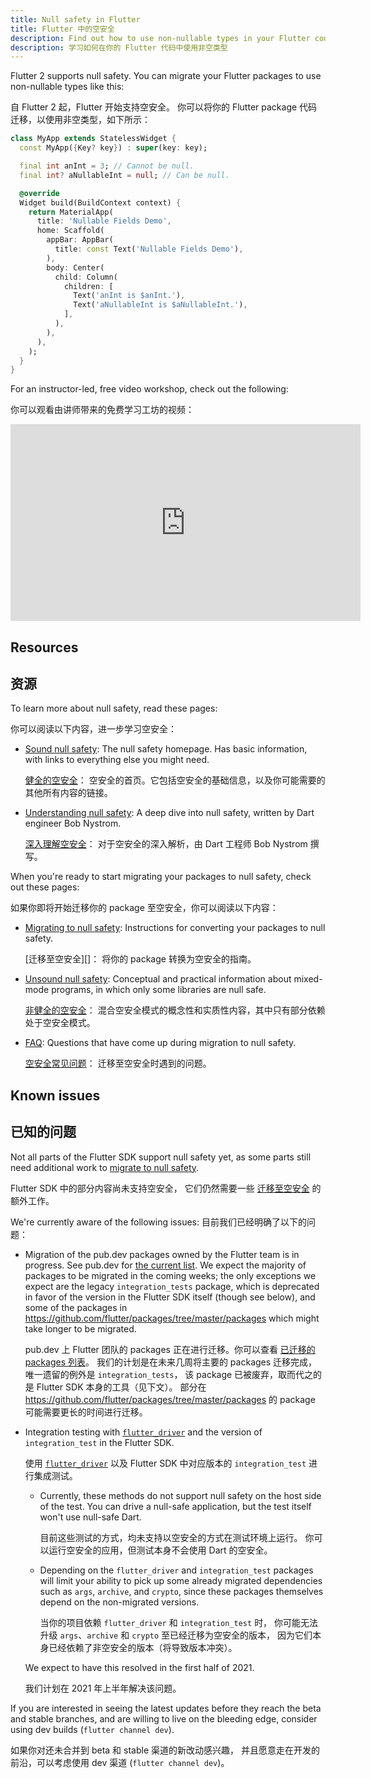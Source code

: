 ```yaml
---
title: Null safety in Flutter
title: Flutter 中的空安全
description: Find out how to use non-nullable types in your Flutter code.
description: 学习如何在你的 Flutter 代码中使用非空类型
---
```


Flutter 2 supports null safety.
You can migrate your Flutter packages to use non-nullable types like this:

自 Flutter 2 起，Flutter 开始支持空安全。
你可以将你的 Flutter package 代码迁移，以使用非空类型，如下所示：

<?code-excerpt "basics/lib/main.dart (MyApp)"?>
```dart
class MyApp extends StatelessWidget {
  const MyApp({Key? key}) : super(key: key);

  final int anInt = 3; // Cannot be null.
  final int? aNullableInt = null; // Can be null.

  @override
  Widget build(BuildContext context) {
    return MaterialApp(
      title: 'Nullable Fields Demo',
      home: Scaffold(
        appBar: AppBar(
          title: const Text('Nullable Fields Demo'),
        ),
        body: Center(
          child: Column(
            children: [
              Text('anInt is $anInt.'),
              Text('aNullableInt is $aNullableInt.'),
            ],
          ),
        ),
      ),
    );
  }
}
```

For an instructor-led, free video workshop, check out the
following:

你可以观看由讲师带来的免费学习工坊的视频：

<iframe width="560" height="315" src="https://player.bilibili.com/player.html?aid=888693780&bvid=BV1tK4y1u76N&cid=354814166&page=1" title="Bilibili video player" frameborder="0" allow="accelerometer; autoplay; clipboard-write; encrypted-media; gyroscope; picture-in-picture" allowfullscreen></iframe>

## Resources

## 资源

To learn more about null safety,
read these pages:

你可以阅读以下内容，进一步学习空安全：

* [Sound null safety][]:
  The null safety homepage.
  Has basic information, with links to everything else you might need.

  [健全的空安全][Sound null safety]：
  空安全的首页。它包括空安全的基础信息，以及你可能需要的其他所有内容的链接。

* [Understanding null safety][]:
  A deep dive into null safety, written by Dart engineer Bob Nystrom.

  [深入理解空安全][Understanding null safety]：
  对于空安全的深入解析，由 Dart 工程师 Bob Nystrom 撰写。

When you're ready to start migrating your packages to null safety,
check out these pages:

如果你即将开始迁移你的 package 至空安全，你可以阅读以下内容：

* [Migrating to null safety][]:
  Instructions for converting your packages to null safety.

  [迁移至空安全][]：
  将你的 package 转换为空安全的指南。

* [Unsound null safety][]:
  Conceptual and practical information about mixed-mode programs,
  in which only some libraries are null safe.

  [非健全的空安全][Unsound null safety]：
  混合空安全模式的概念性和实质性内容，其中只有部分依赖处于空安全模式。

* [FAQ][]:
  Questions that have come up during migration to null safety.

  [空安全常见问题][FAQ]：
  迁移至空安全时遇到的问题。

## Known issues

## 已知的问题

Not all parts of the Flutter SDK support null safety yet,
as some parts still need additional work to
[migrate to null safety]({{site.dart-site}}/null-safety/migration-guide).

Flutter SDK 中的部分内容尚未支持空安全，
它们仍然需要一些 [迁移至空安全]({{site.dart-site}}/null-safety/migration-guide)
的额外工作。

We're currently aware of the following issues:
目前我们已经明确了以下的问题：

  * Migration of the pub.dev packages owned by the Flutter team
    is in progress. See pub.dev for
    [the current list]({{site.pub}}/packages?q=publisher%3Aflutter.dev&null-safe=1).
    We expect the majority of packages to be migrated in the coming weeks;
    the only exceptions we expect are the legacy `integration_tests` package,
    which is deprecated in favor of the version in the Flutter SDK itself
    (though see below), and some of the packages in
    <https://github.com/flutter/packages/tree/master/packages>
    which might take longer to be migrated.

    pub.dev 上 Flutter 团队的 packages 正在进行迁移。你可以查看
    [已迁移的 packages 列表]({{site.pub}}/packages?q=publisher%3Aflutter.dev&null-safe=1)。
    我们的计划是在未来几周将主要的 packages 迁移完成，唯一遗留的例外是 `integration_tests`，
    该 package 已被废弃，取而代之的是 Flutter SDK 本身的工具（见下文）。
    部分在 <https://github.com/flutter/packages/tree/master/packages> 的 package
    可能需要更长的时间进行迁移。

  * Integration testing with
    [`flutter_driver`](/docs/cookbook/testing/integration/introduction) and 
    the version of `integration_test` in the Flutter SDK.

    使用 [`flutter_driver`](/docs/cookbook/testing/integration/introduction)
    以及 Flutter SDK 中对应版本的 `integration_test` 进行集成测试。

      * Currently, these methods do not support null safety on the host
        side of the test. You can drive a null-safe application, but the test
        itself won't use null-safe Dart.

        目前这些测试的方式，均未支持以空安全的方式在测试环境上运行。
        你可以运行空安全的应用，但测试本身不会使用 Dart 的空安全。

      * Depending on the `flutter_driver` and `integration_test` packages
        will limit your ability to pick up some already migrated dependencies
        such as `args`, `archive`, and `crypto`,
        since these packages themselves depend on the non-migrated versions.

        当你的项目依赖 `flutter_driver` 和 `integration_test` 时，
        你可能无法升级 `args`、`archive` 和 `crypto` 至已经迁移为空安全的版本，
        因为它们本身已经依赖了非空安全的版本（将导致版本冲突）。

    We expect to have this resolved in the first half of 2021.

    我们计划在 2021 年上半年解决该问题。

If you are interested in seeing the latest updates before they
reach the beta and stable branches,
and are willing to live on the bleeding edge,
consider using dev builds (`flutter channel dev`).

如果你对还未合并到 beta 和 stable 渠道的新改动感兴趣，
并且愿意走在开发的前沿，可以考虑使用 dev 渠道 (`flutter channel dev`)。

[Migrating to null safety]: {{site.dart-site}}/null-safety/migration-guide
[FAQ]: {{site.dart-site}}/null-safety/faq
[Sound null safety]: {{site.dart-site}}/null-safety
[Understanding null safety]: {{site.dart-site}}/null-safety/understanding-null-safety
[Unsound null safety]: {{site.dart-site}}/null-safety/unsound-null-safety
